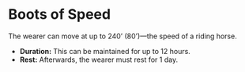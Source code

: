 # Boots of Speed

The wearer can move at up to 240’ (80’)—the speed of a riding horse.

- **Duration:** This can be maintained for up to 12 hours.
- **Rest:** Afterwards, the wearer must rest for 1 day.